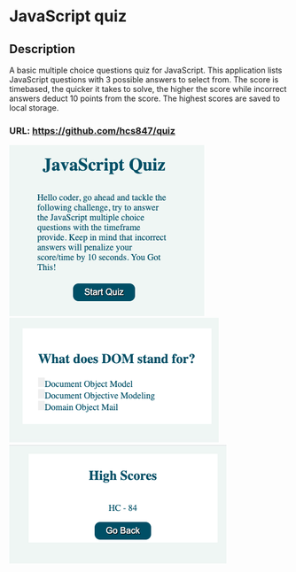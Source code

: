 # JavaScript quiz

## Description

A basic multiple choice questions quiz for JavaScript.
This application lists JavaScript questions with 3 possible answers to select from.
The score is timebased, the quicker it takes to solve, the higher the score while incorrect answers deduct 10 points from the score.
The highest scores are saved to local storage.

### URL: https://github.com/hcs847/quiz

![](2020-10-11-23-26-13.png)
![](2020-10-11-23-29-30.png)
![](2020-10-11-23-28-25.png)
